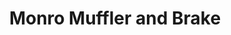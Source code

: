 ---
title: "Monro Muffler and Brake"
url: /state-college/monro-muffler-and-brake/
shop: car repair
---